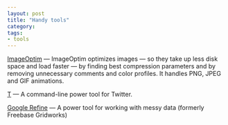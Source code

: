 ```yaml
---
layout: post
title: "Handy tools"
category: 
tags:
- tools
---
```


[ImageOptim](http://imageoptim.com) &mdash; ImageOptim optimizes images — so they take up less disk space and load faster — by finding best compression parameters and by removing unnecessary comments and color profiles. It handles PNG, JPEG and GIF animations.

[T](http://sferik.github.com/t/) &mdash; A command-line power tool for Twitter.

[Google Refine](http://code.google.com/p/google-refine/) &mdash; A power tool for working with messy data (formerly Freebase Gridworks)